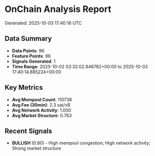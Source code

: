 # OnChain Analysis Report
Generated: 2025-10-03 17:40:16 UTC

## Data Summary
- **Data Points**: 96
- **Feature Points**: 96
- **Signals Generated**: 1
- **Time Range**: 2025-10-02 03:32:02.846782+00:00 to 2025-10-03 17:40:14.885224+00:00

## Key Metrics
- **Avg Mempool Count**: 110738
- **Avg Fee (30min)**: 2.3 sat/vB
- **Avg Network Activity**: 1.000
- **Avg Market Structure**: 0.763

## Recent Signals
- **BULLISH** (0.80) - High mempool congestion; High network activity; Strong market structure
